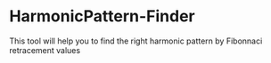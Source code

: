 # HarmonicPattern-Finder
This tool will help you to find the right harmonic pattern by Fibonnaci retracement values
